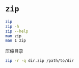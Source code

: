 # `zip`

```bash
zip
zip -h
zip --help
man zip
man 1 zip
```

压缩目录

```bash
zip -r -q dir.zip /path/to/dir
```

